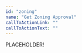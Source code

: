 ```yaml
---
id: "zoning"
name: "Get Zoning Approval"
callToActionLink: ""
callToActionText: ""
---
```


PLACEHOLDER!
